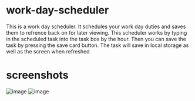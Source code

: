 # work-day-scheduler
This is a work day scheduler. It schedules your work day duties and saves them to refrence back on for later viewing.
This scheduler works by typing in the scheduled task into the task box by the hour. Then you can save the task by pressing the save card button. The task will save in local storage as well as the screen when refreshed
# screenshots
![image](https://user-images.githubusercontent.com/87095302/134829919-6539e323-4c77-4fa3-800d-1b45cd19b4ec.png)
![image](https://user-images.githubusercontent.com/87095302/134829938-82e8fc7f-f813-4a76-ba4b-dd527ff3e2d5.png)
